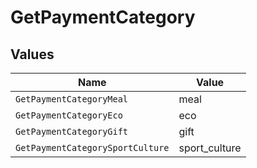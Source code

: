 # GetPaymentCategory


## Values

| Name                             | Value                            |
| -------------------------------- | -------------------------------- |
| `GetPaymentCategoryMeal`         | meal                             |
| `GetPaymentCategoryEco`          | eco                              |
| `GetPaymentCategoryGift`         | gift                             |
| `GetPaymentCategorySportCulture` | sport_culture                    |
